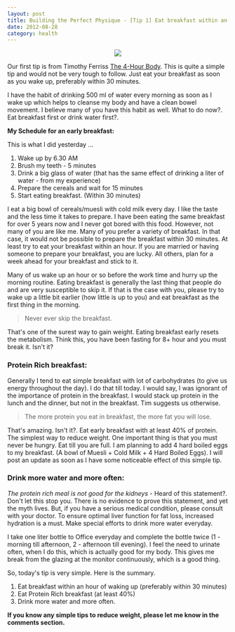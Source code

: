 ```yaml
---
layout: post
title: Building the Perfect Physique - [Tip 1] Eat breakfast within an hour of waking up !
date: 2012-08-28
category: health
---
```


<div style="text-align: center;">
<img src="{{site.img-url}}/eat-breakfast-early.jpg"/>
</div>  
  
Our first tip is from Timothy Ferriss [The 4-Hour Body][4hr-url]. This is quite a simple tip and would not be very tough to follow. Just eat your breakfast as soon as you wake up, preferably within 30 minutes.  

[4hr-url]: http://www.amazon.com/gp/product/030746363X/ref=as_li_qf_sp_asin_tl?ie=UTF8&camp=1789&creative=9325&creativeASIN=030746363X&linkCode=as2&tag=booiverea-20
  
I have the habit of drinking 500 ml of water every morning as soon as I wake up which helps to cleanse my body and have a clean bowel movement. I believe many of you have this habit as well. What to do now?. Eat breakfast first or drink water first?.  
  
**My Schedule for an early breakfast:**  
  
This is what I did yesterday ...  
  
1. Wake up by 6.30 AM  
2. Brush my teeth - 5 minutes  
3. Drink a big glass of water (that has the same effect of drinking a liter of water - from my experience)  
4. Prepare the cereals and wait for 15 minutes  
5. Start eating breakfast. (Within 30 minutes)  
  
I eat a big bowl of cereals/muesli with cold milk every day.  I like the taste and the less time it takes to prepare. I have been eating the same breakfast for over 5 years now and I never got bored with this food. However, not many of you are like me. Many of you prefer a variety of breakfast. In that case, it would not be possible to prepare the breakfast within 30 minutes. At least try to eat your breakfast within an hour. If you are married or having someone to prepare your breakfast, you are lucky. All others, plan for a week ahead for your breakfast and stick to it.  
  
Many of us wake up an hour or so before the work time and hurry up the morning routine. Eating breakfast is generally the last thing that people do and are very susceptible to skip it. If that is the case with you, please try to wake up a little bit earlier (how little is up to you) and eat breakfast as the first thing in the morning.  
  
> Never ever skip the breakfast.  
  
That's one of the surest way to gain weight. Eating breakfast early resets the metabolism. Think this, you have been fasting for 8+ hour and you must break it. Isn't it?  
  
### Protein Rich breakfast:  
  
Generally I tend to eat simple breakfast with lot of carbohydrates (to give us energy throughout the day). I do that till today. I would say, I was ignorant of the importance of protein in the breakfast. I would stack up protein in the lunch and the dinner, but not in the breakfast. Tim suggests us otherwise.  
  
> The more protein you eat in breakfast, the more fat you will lose.  
  
That's amazing. Isn't it?. Eat early breakfast with at least 40% of protein. The simplest way to reduce weight. One important thing is that you must never be hungry. Eat till you are full. I am planning to add 4 hard boiled eggs to my breakfast. (A bowl of Muesli + Cold Milk + 4 Hard Boiled Eggs). I will post an update as soon as I have some noticeable effect of this simple tip.  
  
### Drink more water and more often:  
  
*The protein rich meal is not good for the kidneys* - Heard of this statement?. Don't let this stop you. There is no evidence to prove this statement, and yet the myth lives. But, if you have a serious medical condition, please consult with your doctor. To ensure optimal liver function for fat loss, increased hydration is a must. Make special efforts to drink more water everyday.  
  
I take one liter bottle to Office everyday and complete the bottle twice (1 - morning till afternoon, 2 - afternoon till evening). I feel the need to urinate often, when I do this, which is actually good for my body. This gives me break from the glazing at the monitor continuously, which is a good thing.  
  
So, today's tip is very simple. Here is the summary.  
  
1. Eat breakfast within an hour of waking up (preferably within 30 minutes)  
2. Eat Protein Rich breakfast (at least 40%)  
3. Drink more water and more often.  
  
**If you know any simple tips to reduce weight, please let me know in the comments section.**  
